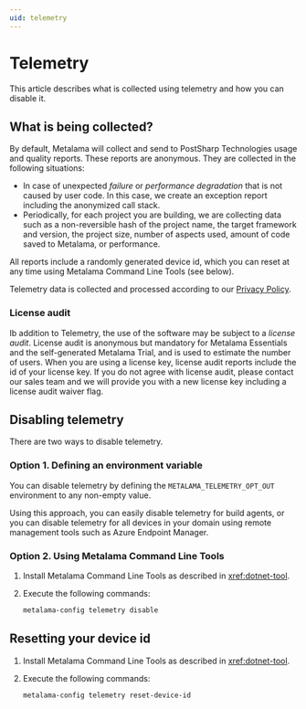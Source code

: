 ```yaml
---
uid: telemetry
---
```


# Telemetry

This article describes what is collected using telemetry and how you can disable it.

## What is being collected?

By default, Metalama will collect and send to PostSharp Technologies usage and quality reports. These reports are anonymous. They are collected in the following situations:

* In case of unexpected _failure_ or _performance degradation_ that is not caused by user code. In this case, we create an exception report including the anonymized call stack.
* Periodically, for each project you are building, we are collecting data such as a non-reversible hash of the project name, the target framework and version, the project size, number of aspects used, amount of code saved to Metalama, or performance.

All reports include a randomly generated device id, which you can reset at any time using Metalama Command Line Tools (see below).

Telemetry data is collected and processed according to our [Privacy Policy](https://www.postsharp.net/company/legal/privacy-policy).

### License audit

Ib addition to Telemetry, the use of the software may be subject to a _license audit_. License audit is anonymous but mandatory for Metalama Essentials and the self-generated Metalama Trial, and is used to estimate the number of users. When you are using a license key, license audit reports include the id of your license key. If you do not agree with license audit, please contact our sales team and we will provide you with a new license key including a license audit waiver flag.

## Disabling telemetry

There are two ways to disable telemetry.

### Option 1. Defining an environment variable

You can disable telemetry by defining the `METALAMA_TELEMETRY_OPT_OUT` environment to any non-empty value. 

Using this approach, you can easily disable telemetry for build agents, or you can disable telemetry for all devices in your domain using remote management tools such as Azure Endpoint Manager.

### Option 2. Using Metalama Command Line Tools

1. Install Metalama Command Line Tools as described in <xref:dotnet-tool>.
2. Execute the following commands:

   ```powershell
   metalama-config telemetry disable
   ```

## Resetting your device id

1. Install Metalama Command Line Tools as described in <xref:dotnet-tool>.
2. Execute the following commands:

   ```powershell
   metalama-config telemetry reset-device-id
   ```

